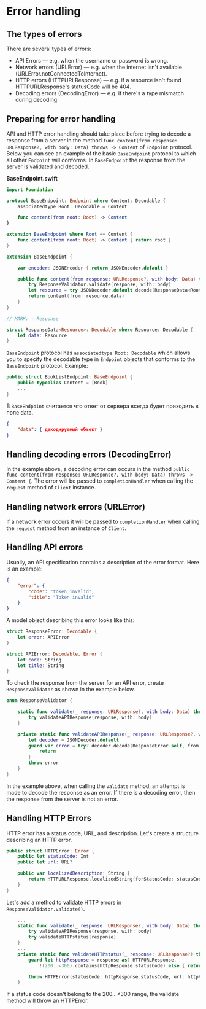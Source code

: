 # Error handling

## The types of errors

There are several types of errors:
* API Errors — e.g. when the username or password is wrong.
* Network errors (URLError) — e.g. when the internet isn't available (URLError.notConnectedToInternet).
* HTTP errors (HTTPURLResponse) — e.g. if a resource isn't found HTTPURLResponse's statusCode will be 404.
* Decoding errors (DecodingError) — e.g. if there's a type mismatch during decoding.

## Preparing for error handling

API and HTTP error handling should take place before trying to decode a response from a server in the method `func content(from response: URLResponse?, with body: Data) throws -> Content` of `Endpoint` protocol. Below you can see an example of the basic `BaseEndpoint` protocol to which all other `Endpoint` will conforms. In `BaseEndpoint` the response from the server is validated and decoded.

**BaseEndpoint.swift**
```swift
import Foundation

protocol BaseEndpoint: Endpoint where Content: Decodable {
    associatedtype Root: Decodable = Content

    func content(from root: Root) -> Content
}

extension BaseEndpoint where Root == Content {
    func content(from root: Root) -> Content { return root }
}

extension BaseEndpoint {

    var encoder: JSONEncoder { return JSONEncoder.default }

    public func content(from response: URLResponse?, with body: Data) throws -> Content {
        try ResponseValidator.validate(response, with: body)
        let resource = try JSONDecoder.default.decode(ResponseData<Root>.self, from: body)
        return content(from: resource.data)
    }
}

// MARK: - Response

struct ResponseData<Resource>: Decodable where Resource: Decodable {
    let data: Resource
}
```

`BaseEndpoint` protocol has `associatedtype Root: Decodable` which allows you to specify the decodable type in `Endpoint` objects that conforms to the `BaseEndpoint` protocol. Example:
```swift
public struct BookListEndpoint: BaseEndpoint {
    public typealias Content = [Book]
    ...
}
```

В `BaseEndpoint` считается что ответ от сервера всегда будет приходить в поле data.
```json
{
    "data": { декодируемый объект }
}
```

## Handling decoding errors (DecodingError)

In the example above, a decoding error can occurs in the method `public func content(from response: URLResponse?, with body: Data) throws -> Content {`. The error will be passed to `completionHandler` when calling the `request` method of `Client` instance.

## Handling network errors (URLError)

If a network error occurs it will be passed to `completionHandler` when calling the `request` method from an instance of `Client`.

## Handling API errors

Usually, an API specification contains a description of the error format. Here is an example:
```json
{
    "error": {
        "code": "token_invalid",
        "title": "Token invalid"
    }
}
```

A model object describing this error looks like this:

```swift
struct ResponseError: Decodable {
    let error: APIError
}

struct APIError: Decodable, Error {
    let code: String
    let title: String
}
```

To check the response from the server for an API error, create `ResponseValidator` as shown in the example below.

```swift
enum ResponseValidator {

    static func validate(_ response: URLResponse?, with body: Data) throws {
        try validateAPIResponse(response, with: body)
    }

    private static func validateAPIResponse(_ response: URLResponse?, with body: Data) throws {
        let decoder = JSONDecoder.default
        guard var error = try? decoder.decode(ResponseError.self, from: body).error else {
            return
        }
        throw error
    }
}
```

In the example above, when calling the `validate` method, an attempt is made to decode the response as an error. If there is a decoding error, then the response from the server is not an error.

## Handling HTTP Errors

HTTP error has a status code, URL, and description. Let's create a structure describing an HTTP error.

```swift
public struct HTTPError: Error {
    public let statusCode: Int
    public let url: URL?

    public var localizedDescription: String {
        return HTTPURLResponse.localizedString(forStatusCode: statusCode)
    }
}
```

Let's add a method to validate HTTP errors in `ResponseValidator.validate()`.

```swift
    ...
    static func validate(_ response: URLResponse?, with body: Data) throws {
        try validateAPIResponse(response, with: body)
        try validateHTTPstatus(response)
    }
    ...
    private static func validateHTTPstatus(_ response: URLResponse?) throws {
        guard let httpResponse = response as? HTTPURLResponse,
            !(200..<300).contains(httpResponse.statusCode) else { return }

        throw HTTPError(statusCode: httpResponse.statusCode, url: httpResponse.url)
    }
```

If a status code doesn't belong to the 200...<300 range, the validate method will throw an HTTPError.
